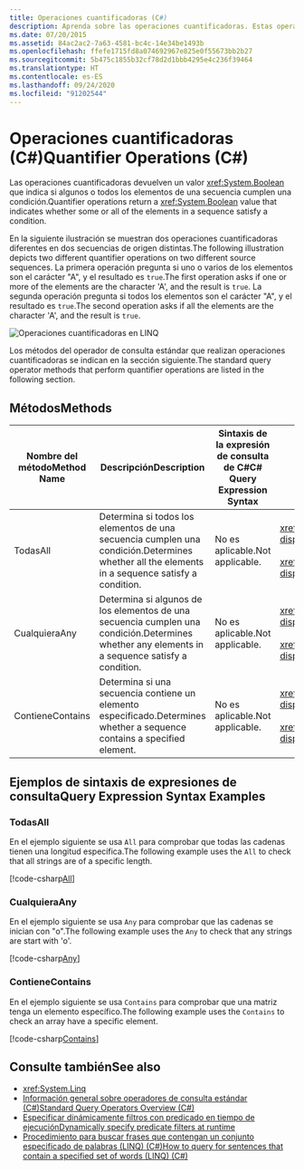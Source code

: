 ```yaml
---
title: Operaciones cuantificadoras (C#)
description: Aprenda sobre las operaciones cuantificadoras. Estas operaciones devuelven un valor booleano que indica si algunos o todos los elementos de una secuencia satisfacen una condición.
ms.date: 07/20/2015
ms.assetid: 84ac2ac2-7a63-4581-bc4c-14e34be1493b
ms.openlocfilehash: ffefe1715fd8a074692967e825e0f55673bb2b27
ms.sourcegitcommit: 5b475c1855b32cf78d2d1bbb4295e4c236f39464
ms.translationtype: HT
ms.contentlocale: es-ES
ms.lasthandoff: 09/24/2020
ms.locfileid: "91202544"
---
```

# <a name="quantifier-operations-c"></a><span data-ttu-id="516cb-104">Operaciones cuantificadoras (C#)</span><span class="sxs-lookup"><span data-stu-id="516cb-104">Quantifier Operations (C#)</span></span>

<span data-ttu-id="516cb-105">Las operaciones cuantificadoras devuelven un valor <xref:System.Boolean> que indica si algunos o todos los elementos de una secuencia cumplen una condición.</span><span class="sxs-lookup"><span data-stu-id="516cb-105">Quantifier operations return a <xref:System.Boolean> value that indicates whether some or all of the elements in a sequence satisfy a condition.</span></span>  
  
 <span data-ttu-id="516cb-106">En la siguiente ilustración se muestran dos operaciones cuantificadoras diferentes en dos secuencias de origen distintas.</span><span class="sxs-lookup"><span data-stu-id="516cb-106">The following illustration depicts two different quantifier operations on two different source sequences.</span></span> <span data-ttu-id="516cb-107">La primera operación pregunta si uno o varios de los elementos son el carácter "A", y el resultado es `true`.</span><span class="sxs-lookup"><span data-stu-id="516cb-107">The first operation asks if one or more of the elements are the character 'A', and the result is `true`.</span></span> <span data-ttu-id="516cb-108">La segunda operación pregunta si todos los elementos son el carácter "A", y el resultado es `true`.</span><span class="sxs-lookup"><span data-stu-id="516cb-108">The second operation asks if all the elements are the character 'A', and the result is `true`.</span></span>  
  
 ![Operaciones cuantificadoras en LINQ](./media/quantifier-operations/linq-quantifier-operations.png)  
  
 <span data-ttu-id="516cb-110">Los métodos del operador de consulta estándar que realizan operaciones cuantificadoras se indican en la sección siguiente.</span><span class="sxs-lookup"><span data-stu-id="516cb-110">The standard query operator methods that perform quantifier operations are listed in the following section.</span></span>  
  
## <a name="methods"></a><span data-ttu-id="516cb-111">Métodos</span><span class="sxs-lookup"><span data-stu-id="516cb-111">Methods</span></span>  
  
|<span data-ttu-id="516cb-112">Nombre del método</span><span class="sxs-lookup"><span data-stu-id="516cb-112">Method Name</span></span>|<span data-ttu-id="516cb-113">Descripción</span><span class="sxs-lookup"><span data-stu-id="516cb-113">Description</span></span>|<span data-ttu-id="516cb-114">Sintaxis de la expresión de consulta de C#</span><span class="sxs-lookup"><span data-stu-id="516cb-114">C# Query Expression Syntax</span></span>|<span data-ttu-id="516cb-115">Más información</span><span class="sxs-lookup"><span data-stu-id="516cb-115">More Information</span></span>|  
|-----------------|-----------------|---------------------------------|----------------------|  
|<span data-ttu-id="516cb-116">Todas</span><span class="sxs-lookup"><span data-stu-id="516cb-116">All</span></span>|<span data-ttu-id="516cb-117">Determina si todos los elementos de una secuencia cumplen una condición.</span><span class="sxs-lookup"><span data-stu-id="516cb-117">Determines whether all the elements in a sequence satisfy a condition.</span></span>|<span data-ttu-id="516cb-118">No es aplicable.</span><span class="sxs-lookup"><span data-stu-id="516cb-118">Not applicable.</span></span>|<xref:System.Linq.Enumerable.All%2A?displayProperty=nameWithType><br /><br /> <xref:System.Linq.Queryable.All%2A?displayProperty=nameWithType>|  
|<span data-ttu-id="516cb-119">Cualquiera</span><span class="sxs-lookup"><span data-stu-id="516cb-119">Any</span></span>|<span data-ttu-id="516cb-120">Determina si algunos de los elementos de una secuencia cumplen una condición.</span><span class="sxs-lookup"><span data-stu-id="516cb-120">Determines whether any elements in a sequence satisfy a condition.</span></span>|<span data-ttu-id="516cb-121">No es aplicable.</span><span class="sxs-lookup"><span data-stu-id="516cb-121">Not applicable.</span></span>|<xref:System.Linq.Enumerable.Any%2A?displayProperty=nameWithType><br /><br /> <xref:System.Linq.Queryable.Any%2A?displayProperty=nameWithType>|  
|<span data-ttu-id="516cb-122">Contiene</span><span class="sxs-lookup"><span data-stu-id="516cb-122">Contains</span></span>|<span data-ttu-id="516cb-123">Determina si una secuencia contiene un elemento especificado.</span><span class="sxs-lookup"><span data-stu-id="516cb-123">Determines whether a sequence contains a specified element.</span></span>|<span data-ttu-id="516cb-124">No es aplicable.</span><span class="sxs-lookup"><span data-stu-id="516cb-124">Not applicable.</span></span>|<xref:System.Linq.Enumerable.Contains%2A?displayProperty=nameWithType><br /><br /> <xref:System.Linq.Queryable.Contains%2A?displayProperty=nameWithType>|  

## <a name="query-expression-syntax-examples"></a><span data-ttu-id="516cb-125">Ejemplos de sintaxis de expresiones de consulta</span><span class="sxs-lookup"><span data-stu-id="516cb-125">Query Expression Syntax Examples</span></span>  
  
### <a name="all"></a><span data-ttu-id="516cb-126">Todas</span><span class="sxs-lookup"><span data-stu-id="516cb-126">All</span></span>  

<span data-ttu-id="516cb-127">En el ejemplo siguiente se usa `All` para comprobar que todas las cadenas tienen una longitud específica.</span><span class="sxs-lookup"><span data-stu-id="516cb-127">The following example uses the `All` to check that all strings are of a specific length.</span></span>
  
[!code-csharp[All](~/samples/snippets/csharp/VS_Snippets_VBCSharp/CsLINQQuantifier/CS/Quantifier.cs#All)]  
  
### <a name="any"></a><span data-ttu-id="516cb-128">Cualquiera</span><span class="sxs-lookup"><span data-stu-id="516cb-128">Any</span></span>  

<span data-ttu-id="516cb-129">En el ejemplo siguiente se usa `Any` para comprobar que las cadenas se inician con "o".</span><span class="sxs-lookup"><span data-stu-id="516cb-129">The following example uses the `Any` to check that any strings are start with 'o'.</span></span>  
  
[!code-csharp[Any](~/samples/snippets/csharp/VS_Snippets_VBCSharp/CsLINQQuantifier/CS/Quantifier.cs#Any)]  
  
### <a name="contains"></a><span data-ttu-id="516cb-130">Contiene</span><span class="sxs-lookup"><span data-stu-id="516cb-130">Contains</span></span>  

<span data-ttu-id="516cb-131">En el ejemplo siguiente se usa `Contains` para comprobar que una matriz tenga un elemento específico.</span><span class="sxs-lookup"><span data-stu-id="516cb-131">The following example uses the `Contains` to check an array have a specific element.</span></span>  
  
[!code-csharp[Contains](~/samples/snippets/csharp/VS_Snippets_VBCSharp/CsLINQQuantifier/CS/Quantifier.cs#Contains)]  
  
## <a name="see-also"></a><span data-ttu-id="516cb-132">Consulte también</span><span class="sxs-lookup"><span data-stu-id="516cb-132">See also</span></span>

- <xref:System.Linq>
- [<span data-ttu-id="516cb-133">Información general sobre operadores de consulta estándar (C#)</span><span class="sxs-lookup"><span data-stu-id="516cb-133">Standard Query Operators Overview (C#)</span></span>](./standard-query-operators-overview.md)
- [<span data-ttu-id="516cb-134">Especificar dinámicamente filtros con predicado en tiempo de ejecución</span><span class="sxs-lookup"><span data-stu-id="516cb-134">Dynamically specify predicate filters at runtime</span></span>](../../../linq/dynamically-specify-predicate-filters-at-runtime.md)
- [<span data-ttu-id="516cb-135">Procedimiento para buscar frases que contengan un conjunto especificado de palabras (LINQ) (C#)</span><span class="sxs-lookup"><span data-stu-id="516cb-135">How to query for sentences that contain a specified set of words (LINQ) (C#)</span></span>](./how-to-query-for-sentences-that-contain-a-specified-set-of-words-linq.md)
